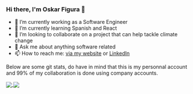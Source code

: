 ### Hi there, I'm Oskar Figura 👋

- 🔭 I’m currently working as a Software Engineer
- 🌱 I’m currently learning Spanish and React
- 👯 I’m looking to collaborate on a project that can help tackle climate change
- 💬 Ask me about anything software related
- 📫 How to reach me: [via my website](https://www.oskarfigura.com "Oskar Figura's website") or [LinkedIn](https://www.linkedin.com/in/oskarfigura/ "Oskar Figura's LinkedIn")
<!--
- ⚡ Fun fact: ...
- 🤔 I’m looking for help with ... 
-->

Below are some git stats, do have in mind that this is my personnal account and 99% of my collaboration is done using company accounts.

<a href="https://github-readme-stats-oskarfigura.vercel.app/api?username=oskarfigura&show_icons=true&theme=dracula&include_all_commits=true&count_private=true">
  <img align="center" src="https://github-readme-stats-oskarfigura.vercel.app/api?username=oskarfigura&show_icons=true&theme=dracula&include_all_commits=true&count_private=true" />
</a>
<a href="https://github-readme-stats-oskarfigura.vercel.app/api/top-langs/?username=oskarfigura&layout=compact&show_icons=true&theme=dracula&count_private=true&langs_count=20">
  <img align="center" src="https://github-readme-stats-oskarfigura.vercel.app/api/top-langs/?username=oskarfigura&layout=compact&show_icons=true&theme=dracula&count_private=true&langs_count=20" />
</a>
